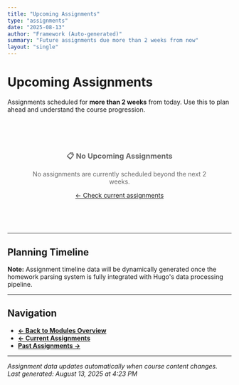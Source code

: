 ```yaml
---
title: "Upcoming Assignments"
type: "assignments"
date: "2025-08-13"
author: "Framework (Auto-generated)"
summary: "Future assignments due more than 2 weeks from now"
layout: "single"
---
```


# Upcoming Assignments

Assignments scheduled for **more than 2 weeks** from today. Use this to plan ahead and understand the course progression.

<div style="text-align: center; padding: 3rem; color: #666;">
    <h3>📋 No Upcoming Assignments</h3>
    <p>No assignments are currently scheduled beyond the next 2 weeks.</p>
    <p><a href="../current_assignments/">← Check current assignments</a></p>
</div>

---

## Planning Timeline

<div class="nav-alert alert-info">
    <strong>Note:</strong> Assignment timeline data will be dynamically generated once the homework parsing system is fully integrated with Hugo's data processing pipeline.
</div>

---

## Navigation

- **[← Back to Modules Overview](00_index.md)**
- **[← Current Assignments](current_assignments.md)**
- **[Past Assignments →](past_assignments.md)**

---

*Assignment data updates automatically when course content changes. Last generated: August 13, 2025 at 4:23 PM*
